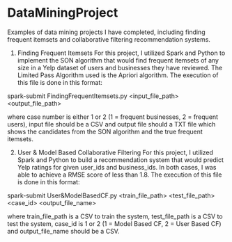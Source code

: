 # DataMiningProject
Examples of data mining projects I have completed, including finding frequent itemsets and collaborative filtering recommendation systems. 

1. Finding Frequent Itemsets
For this project, I utilized Spark and Python to implement the SON algorithm that would find frequent itemsets of any size in a Yelp dataset of users and businesses they have reviewed. The Limited Pass Algorithm used is the Apriori algorithm. The execution of this file is done in this format: 

spark-submit FindingFrequentItemsets.py <case number> <support> <input_file_path> <output_file_path>
  
where case number is either 1 or 2 (1 = frequent businesses, 2 = frequent users), input file should be a CSV and output file should a TXT file which shows the candidates from the SON algorithm and the true frequent itemsets. 

2. User & Model Based Collaborative Filtering 
For this project, I utilized Spark and Python to build a recommendation system that would predict Yelp ratings for given user_ids and business_ids. In both cases, I was able to achieve a RMSE score of less than 1.8. The execution of this file is done in this format: 

spark-submit User&ModelBasedCF.py <train_file_path> <test_file_path> <case_id> <output_file_name>

where train_file_path is a CSV to train the system, test_file_path is a CSV to test the system, case_id is 1 or 2 (1 = Model Based CF, 2 = User Based CF) and output_file_name should be a CSV. 
